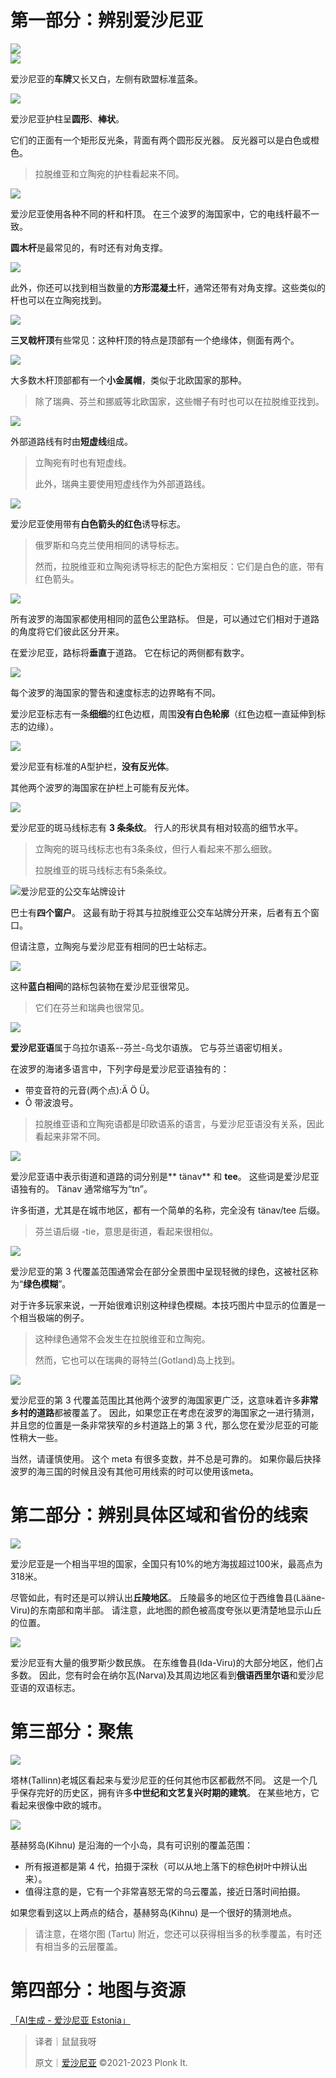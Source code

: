 # 第一部分：辨别爱沙尼亚
![](https://cdn.nlark.com/yuque/0/2023/png/35798360/1685690230384-d2aa2900-640f-415a-be2c-c00c5aea21ab.png#averageHue=%23efefef&clientId=u4905ee75-384d-4&from=paste&height=214&id=u8a547bdb&originHeight=248&originWidth=1247&originalType=binary&ratio=1.2699999809265137&rotation=0&showTitle=false&size=66262&status=done&style=none&taskId=u459e826e-ac47-428a-aaab-067f8bc272a&title=&width=1076.4197387695312)  
![](https://cdn.nlark.com/yuque/0/2023/png/35798360/1685690243668-2612d2d6-bf83-4cae-aa79-d7f14dd05bb8.png#averageHue=%23a6a6a6&clientId=u4905ee75-384d-4&from=paste&height=433&id=ud8517d58&originHeight=302&originWidth=688&originalType=binary&ratio=1.2699999809265137&rotation=0&showTitle=false&size=74921&status=done&style=none&taskId=u3e833e9f-16bb-4d99-a2a4-49539202a2e&title=&width=986.7322998046875)

爱沙尼亚的**车牌**又长又白，左侧有欧盟标准蓝条。

![](https://cdn.nlark.com/yuque/0/2023/png/35798360/1685690433773-611424f5-3631-495d-b120-26a9499f9380.png#averageHue=%236d7331&clientId=u4905ee75-384d-4&from=paste&height=644&id=u52685200&originHeight=387&originWidth=687&originalType=binary&ratio=1.2699999809265137&rotation=0&showTitle=false&size=569531&status=done&style=none&taskId=uddfb079f-0ead-4bfd-9019-f3373eb9f39&title=&width=1143.9448852539062)

爱沙尼亚护柱呈**圆形**、**棒状**。

它们的正面有一个矩形反光条，背面有两个圆形反光器。 反光器可以是白色或橙色。

> 拉脱维亚和立陶宛的护柱看起来不同。
>

![](https://cdn.nlark.com/yuque/0/2023/png/35798360/1685690582719-1de33056-aaca-4557-aef6-a5f76fcd40d5.png#averageHue=%235d645c&clientId=u4905ee75-384d-4&from=paste&height=615&id=ub7d3abf0&originHeight=387&originWidth=686&originalType=binary&ratio=1.2699999809265137&rotation=0&showTitle=false&size=537322&status=done&style=none&taskId=udb18c1a3-0a43-4b03-acc6-0e09ba1eb88&title=&width=1090.157470703125)

爱沙尼亚使用各种不同的杆和杆顶。 在三个波罗的海国家中，它的电线杆最不一致。

**圆木杆**是最常见的，有时还有对角支撑。

![](https://cdn.nlark.com/yuque/0/2023/png/35798360/1685690721817-95f4c660-b532-40f4-a4d7-4e5180ac6d9c.png#averageHue=%23828c88&clientId=u4905ee75-384d-4&from=paste&height=702&id=u06943a3a&originHeight=389&originWidth=686&originalType=binary&ratio=1.2699999809265137&rotation=0&showTitle=false&size=461525&status=done&style=none&taskId=u9eaa2191-58ea-4f46-9816-da017a80f74&title=&width=1237.157470703125)

此外，你还可以找到相当数量的**方形混凝土**杆，通常还带有对角支撑。这些类似的杆也可以在立陶宛找到。

![](https://cdn.nlark.com/yuque/0/2023/png/35798360/1685691176623-107d2e57-d2b3-4cd2-a9ba-cca9f3a0daea.png#averageHue=%23badafa&clientId=u4905ee75-384d-4&from=paste&height=678&id=u00849190&originHeight=383&originWidth=689&originalType=binary&ratio=1.2699999809265137&rotation=0&showTitle=false&size=159192&status=done&style=none&taskId=udd8cf2a0-7e24-4436-bdeb-48d975469de&title=&width=1220.5196533203125)

**三叉戟杆顶**有些常见：这种杆顶的特点是顶部有一个绝缘体，侧面有两个。

![](https://cdn.nlark.com/yuque/0/2023/png/35798360/1685691283343-3e6cfd93-f7c3-4ae6-88e4-92561f35be51.png#averageHue=%2387b4f3&clientId=u4905ee75-384d-4&from=paste&height=622&id=u79503f53&originHeight=385&originWidth=689&originalType=binary&ratio=1.2699999809265137&rotation=0&showTitle=false&size=183177&status=done&style=none&taskId=u0025a861-1f42-49f8-b6e5-dc76195a67a&title=&width=1112.5196533203125)

大多数木杆顶部都有一个**小金属帽**，类似于北欧国家的那种。

> 除了瑞典、芬兰和挪威等北欧国家，这些帽子有时也可以在拉脱维亚找到。
>

![](https://cdn.nlark.com/yuque/0/2023/png/35798360/1685691393479-41ffe891-4f96-4180-b2a5-dee1c4ca664a.png#averageHue=%238c8c73&clientId=u4905ee75-384d-4&from=paste&height=604&id=ub9a552e4&originHeight=385&originWidth=687&originalType=binary&ratio=1.2699999809265137&rotation=0&showTitle=false&size=445559&status=done&style=none&taskId=uff3ed2ef-f242-4acd-93d1-4e50a285e06&title=&width=1077.9448852539062)

外部道路线有时由**短虚线**组成。

> 立陶宛有时也有短虚线。
>
> 此外，瑞典主要使用短虚线作为外部道路线。
>

![](https://cdn.nlark.com/yuque/0/2023/png/35798360/1685691642673-aebea4a3-01f6-4a52-9f20-c0e0000ced1e.png#averageHue=%23a1a36d&clientId=u4905ee75-384d-4&from=paste&height=641&id=u1771faf1&originHeight=387&originWidth=687&originalType=binary&ratio=1.2699999809265137&rotation=0&showTitle=false&size=389337&status=done&style=none&taskId=ub2dce2e7-81ec-4aaa-8646-08a76af8932&title=&width=1137.9448852539062)

爱沙尼亚使用带有**白色箭头的红色**诱导标志。

> 俄罗斯和乌克兰使用相同的诱导标志。
>
> 然而，拉脱维亚和立陶宛诱导标志的配色方案相反：它们是白色的底，带有红色箭头。
>

![](https://cdn.nlark.com/yuque/0/2023/png/35798360/1685691797989-9d2a0128-6334-4bb3-81f3-db4e532efe6c.png#averageHue=%23776a4a&clientId=u4905ee75-384d-4&from=paste&height=687&id=uda1aa51c&originHeight=388&originWidth=688&originalType=binary&ratio=1.2699999809265137&rotation=0&showTitle=false&size=367325&status=done&style=none&taskId=u72b4a178-004a-49b1-9199-b61f548e039&title=&width=1218.7322998046875)

所有波罗的海国家都使用相同的蓝色公里路标。 但是，可以通过它们相对于道路的角度将它们彼此区分开来。

在爱沙尼亚，路标将**垂直**于道路。 它在标记的两侧都有数字。

![](https://cdn.nlark.com/yuque/0/2023/png/35798360/1685691922767-01a86f5d-2e30-411f-8188-d28591f42833.png#averageHue=%2370786f&clientId=u4905ee75-384d-4&from=paste&height=636&id=ub313207c&originHeight=387&originWidth=685&originalType=binary&ratio=1.2699999809265137&rotation=0&showTitle=false&size=381159&status=done&style=none&taskId=ue7283ca2-2db7-4154-9397-ca9fc5ee89c&title=&width=1125.3700561523438)

每个波罗的海国家的警告和速度标志的边界略有不同。

爱沙尼亚标志有一条**细细**的红色边框，周围**没有白色轮廓**（红色边框一直延伸到标志的边缘）。

![](https://cdn.nlark.com/yuque/0/2023/png/35798360/1685692130344-209704b8-e61e-4474-a69b-aeb484b6681a.png#averageHue=%236c684e&clientId=u4905ee75-384d-4&from=paste&height=623&id=u2a46c4bd&originHeight=385&originWidth=684&originalType=binary&ratio=1.2699999809265137&rotation=0&showTitle=false&size=450503&status=done&style=none&taskId=u812f89be-da99-434c-9922-8b2416100b1&title=&width=1106.5826416015625)

爱沙尼亚有标准的A型护栏，**没有反光体**。

其他两个波罗的海国家在护栏上可能有反光体。

![](https://cdn.nlark.com/yuque/0/2023/png/35798360/1685692453356-3618d28f-0b98-4391-9b47-6e0f593ef353.png#averageHue=%238c97a0&clientId=u4905ee75-384d-4&from=paste&height=664&id=uf089153e&originHeight=388&originWidth=685&originalType=binary&ratio=1.2699999809265137&rotation=0&showTitle=false&size=323547&status=done&style=none&taskId=u039437a0-2932-4203-aecc-ad9fef3a043&title=&width=1172.3700561523438)

爱沙尼亚的斑马线标志有 **3 条条纹**。 行人的形状具有相对较高的细节水平。

> 立陶宛的斑马线标志也有3条条纹，但行人看起来不那么细致。
>
> 拉脱维亚的斑马线标志有5条条纹。
>

![爱沙尼亚的公交车站牌设计](https://cdn.nlark.com/yuque/0/2023/png/35798360/1685692623191-6d26fd22-56c7-4c63-8703-c8d254f4c21f.png#averageHue=%23272a1d&clientId=u4905ee75-384d-4&from=paste&height=626&id=uc725c109&originHeight=385&originWidth=686&originalType=binary&ratio=1.2699999809265137&rotation=0&showTitle=false&size=408884&status=done&style=none&taskId=u467f9f95-63fb-48a9-b457-f62e4df98cd&title=&width=1115.157470703125)

巴士有**四个窗户**。 这最有助于将其与拉脱维亚公交车站牌分开来，后者有五个窗口。

但请注意，立陶宛与爱沙尼亚有相同的巴士站标志。

![](https://cdn.nlark.com/yuque/0/2023/png/35798360/1685692786587-74abc860-10c0-45bf-801c-e9f570494238.png#averageHue=%23989fa3&clientId=u4905ee75-384d-4&from=paste&height=617&id=u65c28b73&originHeight=387&originWidth=687&originalType=binary&ratio=1.2699999809265137&rotation=0&showTitle=false&size=429526&status=done&style=none&taskId=ua02c3cd4-9f02-4d12-a545-bb842cd0029&title=&width=1094.9448852539062)

这种**蓝白相间**的路标包装物在爱沙尼亚很常见。

> 它们在芬兰和瑞典也很常见。
>

![](https://cdn.nlark.com/yuque/0/2023/png/35798360/1685693038389-0267df1c-e281-4110-b6ee-6837c58f9b0f.png#averageHue=%23cdcdcd&clientId=u4905ee75-384d-4&from=paste&height=553&id=u994c3aaf&originHeight=389&originWidth=685&originalType=binary&ratio=1.2699999809265137&rotation=0&showTitle=false&size=182624&status=done&style=none&taskId=ud9ef9626-3365-40f0-8420-7d4f213add8&title=&width=973.3700561523438)

**爱沙尼亚语**属于乌拉尔语系--芬兰-乌戈尔语族。 它与芬兰语密切相关。

在波罗的海诸多语言中，下列字母是爱沙尼亚语独有的：

+ 带变音符的元音(两个点):Ä Ö Ü。
+ Õ 带波浪号。

> 拉脱维亚语和立陶宛语都是印欧语系的语言，与爱沙尼亚语没有关系，因此看起来非常不同。
>

![](https://cdn.nlark.com/yuque/0/2023/png/35798360/1685693223137-ad07e4f5-4ce6-48cd-8ff7-2b08616b1644.png#averageHue=%23c7c2a3&clientId=u4905ee75-384d-4&from=paste&height=647&id=u6b785978&originHeight=385&originWidth=685&originalType=binary&ratio=1.2699999809265137&rotation=0&showTitle=false&size=401708&status=done&style=none&taskId=u49b71f3e-b9a8-4b52-a821-330a2425e1a&title=&width=1151.3700561523438)

爱沙尼亚语中表示街道和道路的词分别是** tänav** 和 **tee**。 这些词是爱沙尼亚语独有的。 Tänav 通常缩写为“tn”。

许多街道，尤其是在城市地区，都有一个简单的名称，完全没有 tänav/tee 后缀。

> 芬兰语后缀 -tie，意思是街道，看起来很相似。
>

![](https://cdn.nlark.com/yuque/0/2023/png/35798360/1685693365233-2a5fc8ed-4dc1-40b3-a862-f999f5f4296b.png#averageHue=%2346543b&clientId=u4905ee75-384d-4&from=paste&height=660&id=u7e73221c&originHeight=386&originWidth=688&originalType=binary&ratio=1.2699999809265137&rotation=0&showTitle=false&size=488052&status=done&style=none&taskId=uc8c4fcc9-9aa8-4000-adee-db09119da96&title=&width=1176.7322998046875)

爱沙尼亚的第 3 代覆盖范围通常会在部分全景图中呈现轻微的绿色，这被社区称为“**绿色模糊**”。

对于许多玩家来说，一开始很难识别这种绿色模糊。本技巧图片中显示的位置是一个相当极端的例子。

> 这种绿色通常不会发生在拉脱维亚和立陶宛。
>
> 然而，它也可以在瑞典的哥特兰(Gotland)岛上找到。
>

![](https://cdn.nlark.com/yuque/0/2023/png/35798360/1685695277574-ee774949-5c91-4723-9c6a-9928e7e0b077.png#averageHue=%23454e2c&clientId=u4905ee75-384d-4&from=paste&height=711&id=u578b06e0&originHeight=384&originWidth=688&originalType=binary&ratio=1.2699999809265137&rotation=0&showTitle=false&size=542581&status=done&style=none&taskId=u11663e3f-9c8e-44fe-84d5-59177ff7d5f&title=&width=1274.7322998046875)

爱沙尼亚的第 3 代覆盖范围比其他两个波罗的海国家更广泛，这意味着许多**非常乡村的道路**都被覆盖了。 因此，如果您正在考虑在波罗的海国家之一进行猜测，并且您的位置是一条非常狭窄的乡村道路上的第 3 代，那么您在爱沙尼亚的可能性稍大一些。

当然，请谨慎使用。 这个 meta 有很多变数，并不总是可靠的。 如果你最后抉择波罗的海三国的时候且没有其他可用线索的时可以使用该meta。

# 第二部分：辨别具体区域和省份的线索
![](https://cdn.nlark.com/yuque/0/2023/png/35798360/1685696577699-fb485b76-c89b-4d87-ac27-7c2dc4ea515a.png#averageHue=%23b1c03b&clientId=u4905ee75-384d-4&from=paste&height=730&id=u6496026f&originHeight=564&originWidth=855&originalType=binary&ratio=1.2699999809265137&rotation=0&showTitle=false&size=570950&status=done&style=none&taskId=uafa56d62-113e-4f2c-b047-eaf65eb70f4&title=&width=1106.2283325195312)

爱沙尼亚是一个相当平坦的国家，全国只有10%的地方海拔超过100米，最高点为318米。

尽管如此，有时还是可以辨认出**丘陵地区**。 丘陵最多的地区位于西维鲁县(Lääne-Viru)的东南部和南半部。 请注意，此地图的颜色被高度夸张以更清楚地显示山丘的位置。

![](https://cdn.nlark.com/yuque/0/2023/png/35798360/1685696933372-e86f28f7-5ec7-4686-a59a-252e68ffd1a2.png#averageHue=%23909591&clientId=u4905ee75-384d-4&from=paste&height=624&id=u196a3b07&originHeight=412&originWidth=838&originalType=binary&ratio=1.2699999809265137&rotation=0&showTitle=false&size=351441&status=done&style=none&taskId=u305d161c-889d-4470-86f5-769ddab4981&title=&width=1269.842529296875)

爱沙尼亚有大量的俄罗斯少数民族。 在东维鲁县(Ida-Viru)的大部分地区，他们占多数。 因此，您有时会在纳尔瓦(Narva)及其周边地区看到**俄语西里尔语**和爱沙尼亚语的双语标志。

# 第三部分：聚焦
![](https://cdn.nlark.com/yuque/0/2023/png/35798360/1685697520713-968d68aa-f5f3-429c-b392-478b3e12a28c.png#averageHue=%2380847f&clientId=u4905ee75-384d-4&from=paste&height=559&id=u6ec0047f&originHeight=408&originWidth=836&originalType=binary&ratio=1.2699999809265137&rotation=0&showTitle=false&size=479712&status=done&style=none&taskId=u29836d0f-0df7-47cc-afe2-70481e2d57c&title=&width=1146.2677001953125)

塔林(Tallinn)老城区看起来与爱沙尼亚的任何其他市区都截然不同。 这是一个几乎保存完好的历史区，拥有许多**中世纪和文艺复兴时期的建筑**。 在某些地方，它看起来很像中欧的城市。

![](https://cdn.nlark.com/yuque/0/2023/png/35798360/1685697663147-9a4515ae-3775-4d3d-9f7e-91592633d111.png#averageHue=%23545d53&clientId=u4905ee75-384d-4&from=paste&height=524&id=ud94c1fd5&originHeight=410&originWidth=833&originalType=binary&ratio=1.2699999809265137&rotation=0&showTitle=false&size=622778&status=done&style=none&taskId=u10a528ae-79d5-4ccc-8053-1be68dc46e3&title=&width=1064.905517578125)

基赫努岛(Kihnu) 是沿海的一个小岛，具有可识别的覆盖范围：

+ 所有报道都是第 4 代，拍摄于深秋（可以从地上落下的棕色树叶中辨认出来）。
+ 值得注意的是，它有一个非常喜怒无常的乌云覆盖，接近日落时间拍摄。

如果您看到这以上两点的结合，基赫努岛(Kihnu) 是一个很好的猜测地点。

> 请注意，在塔尔图 (Tartu) 附近，您还可以获得相当多的秋季覆盖，有时还有相当多的云层覆盖。
>

# 第四部分：地图与资源
[「AI生成 - 爱沙尼亚 Estonia」](https://tuxun.fun/maps_detail?mapsId=1842)



> 译者｜鼠鼠我呀
>
> 原文｜[爱沙尼亚](https://www.plonkit.net/estonia) ©2021-2023 Plonk It.
>


